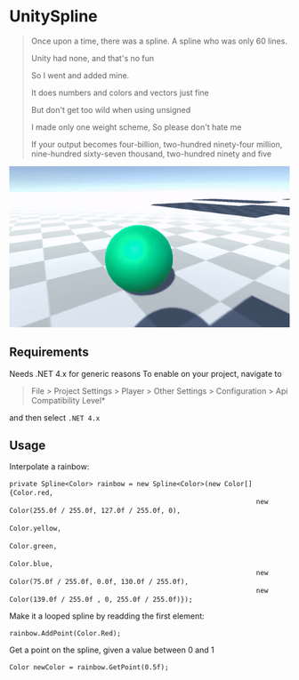 # UnitySpline
 >Once upon a time, there was a spline.
 >A spline who was only 60 lines. 
>
 >Unity had none, 
 >and that's no fun
>
 >So I went and added mine.
>
 >It does numbers and colors 
 >and vectors just fine
>
 >But don't get too wild 
 >when using unsigned
>
 >I made only one weight scheme,
 >So please don't hate me
>
 >If your output becomes four-billion, two-hundred ninety-four million, nine-hundred sixty-seven thousand, two-hundred ninety
 >and five
 
 ![](spline.gif)
## Requirements
Needs .NET 4.x for generic reasons
To enable on your project, navigate to 

> File > Project Settings > Player > Other Settings > Configuration > Api Compatibility Level* 

and then select `.NET 4.x`


## Usage
Interpolate a rainbow: 
```
private Spline<Color> rainbow = new Spline<Color>(new Color[]{Color.red, 
                                                              new Color(255.0f / 255.0f, 127.0f / 255.0f, 0), 
                                                              Color.yellow, 
                                                              Color.green, 
                                                              Color.blue, 
                                                              new Color(75.0f / 255.0f, 0.0f, 130.0f / 255.0f),
                                                              new Color(139.0f / 255.0f , 0, 255.0f / 255.0f)});
```

Make it a looped spline by readding the first element:
```
rainbow.AddPoint(Color.Red);
```
Get a point on the spline, given a value between 0 and 1
```
Color newColor = rainbow.GetPoint(0.5f);
```
